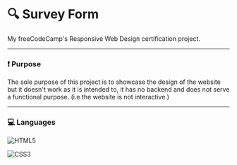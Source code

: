 # :mag: **Survey Form**
My freeCodeCamp's Responsive Web Design certification project.

---

### :exclamation: Purpose

The sole purpose of this project is to showcase the design of the website but it doesn't work as it is intended to, it has no backend and does not serve a functional purpose. (i.e the website is not interactive.)

---

### :computer: Languages

![HTML5](https://img.shields.io/badge/-HTML5-E34F26?logo=html5&logoColor=white&style=for-the-badge)

![CSS3](https://img.shields.io/badge/-CSS3-1572B6?logo=css3&logoColor=white&style=for-the-badge)